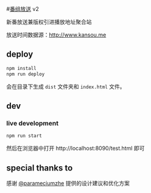#[番组放送](http://bgmlist.com/) v2

新番放送兼版权引进播放地址聚合站

放送时间数据源：http://www.kansou.me

## deploy

```sh
npm install
npm run deploy
```

会在目录下生成 `dist` 文件夹和 `index.html` 文件。

## dev

### live development

```sh
npm run start
```

然后在浏览器中打开 http://localhost:8090/test.html 即可

## special thanks to
感谢 [@parameciumzhe](https://twitter.com/parameciumzhe) 提供的设计建议和优化方案
